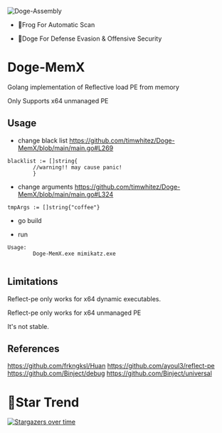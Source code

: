 ![Doge-Assembly](https://socialify.git.ci/timwhitez/Doge-MemX/image?description=1&font=Raleway&forks=1&issues=1&language=1&logo=https%3A%2F%2Favatars1.githubusercontent.com%2Fu%2F36320909&owner=1&pattern=Circuit%20Board&stargazers=1&theme=Light)

- 🐸Frog For Automatic Scan

- 🐶Doge For Defense Evasion & Offensive Security

# Doge-MemX
Golang implementation of Reflective load PE from memory

Only Supports x64 unmanaged PE

## Usage
- change black list https://github.com/timwhitez/Doge-MemX/blob/main/main.go#L269
```
blacklist := []string{
		//warning!! may cause panic!
		}
```

- change arguments https://github.com/timwhitez/Doge-MemX/blob/main/main.go#L324
```
tmpArgs := []string{"coffee"}
```

- go build

- run
```
Usage:
        Doge-MemX.exe mimikatz.exe
        
```

## Limitations
Reflect-pe only works for x64 dynamic executables.  

Reflect-pe only works for x64 unmanaged PE

It's not stable.

## References
https://github.com/frkngksl/Huan
https://github.com/ayoul3/reflect-pe
https://github.com/Binject/debug
https://github.com/Binject/universal

# 🚀Star Trend
[![Stargazers over time](https://starchart.cc/timwhitez/Doge-MemX/.svg)](https://starchart.cc/timwhitez/Doge-MemX)

